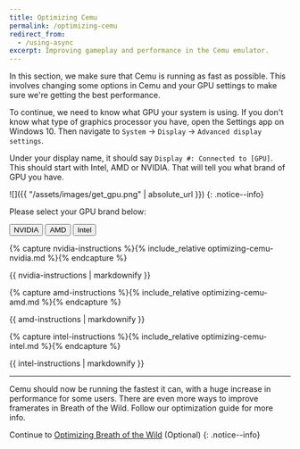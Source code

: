 ```yaml
---
title: Optimizing Cemu
permalink: /optimizing-cemu
redirect_from:
  - /using-async
excerpt: Improving gameplay and performance in the Cemu emulator.
---
```


In this section, we make sure that Cemu is running as fast as possible. This involves changing some options in Cemu and your GPU settings to make sure we're getting the best performance.

To continue, we need to know what GPU your system is using. If you don't know what type of graphics processor you have, open the Settings app on Windows 10. Then navigate to `System` -> `Display` -> `Advanced display settings`.

Under your display name, it should say `Display #: Connected to [GPU]`. This should start with Intel, AMD or NVIDIA. That will tell you what brand of GPU you have.

![]({{ "/assets/images/get_gpu.png" | absolute_url }})
{: .notice--info}

Please select your GPU brand below:

<button class="btn btn--large btn--info" id="nvidiabtn" onclick="shownvidia()">NVIDIA</button>
<button class="btn btn--large btn--info" id="amdbtn"    onclick="showamd()"   >AMD</button>
<button class="btn btn--large btn--info" id="intelbtn"  onclick="showintel()" >Intel</button>

{% capture nvidia-instructions %}{% include_relative optimizing-cemu-nvidia.md %}{% endcapture %}
<div id="nvidiainstr">{{ nvidia-instructions | markdownify }}</div>

{% capture amd-instructions %}{% include_relative optimizing-cemu-amd.md %}{% endcapture %}
<div id="amdinstr">{{ amd-instructions | markdownify }}</div>

{% capture intel-instructions %}{% include_relative optimizing-cemu-intel.md %}{% endcapture %}
<div id="intelinstr">{{ intel-instructions | markdownify }}</div>

---

Cemu should now be running the fastest it can, with a huge increase in performance for some users. There are even more ways to improve framerates in Breath of the Wild. Follow our optimization guide for more info.

Continue to [Optimizing Breath of the Wild](optimizing-botw) (Optional)
{: .notice--info}

<script>
  var nvidia = document.getElementById("nvidiainstr");
  var nvidiabtn = document.getElementById("nvidiabtn");

  var amd = document.getElementById("amdinstr");
  var amdbtn = document.getElementById("amdbtn");

  var intel = document.getElementById("intelinstr");
  var intelbtn = document.getElementById("intelbtn");

  nvidia.style.display = "block";
  amd.style.display = "none";
  intel.style.display = "none";
  nvidiabtn.classList.remove("btn--info");
  nvidiabtn.classList.add("btn--nvidia");

  function shownvidia() {
    nvidia.style.display = "block";
    amd.style.display = "none";
    intel.style.display = "none";

    nvidiabtn.classList.remove("btn--info");
    amdbtn.classList.remove("btn--danger");
    amdbtn.classList.add("btn--info");
    intelbtn.classList.remove("btn--intel");
    intelbtn.classList.add("btn--info");
    nvidiabtn.classList.add("btn--nvidia");
  }

  function showamd() {
    nvidia.style.display = "none";
    amd.style.display = "block";
    intel.style.display = "none";

    amdbtn.classList.remove("btn--info");
    nvidiabtn.classList.remove("btn--nvidia");
    nvidiabtn.classList.add("btn--info");
    intelbtn.classList.remove("btn--intel");
    intelbtn.classList.add("btn--info");
    amdbtn.classList.add("btn--danger");
  }

  function showintel() {
    nvidia.style.display = "none";
    amd.style.display = "none";
    intel.style.display = "block";

    intelbtn.classList.remove("btn--info");
    nvidiabtn.classList.remove("btn--nvidia");
    nvidiabtn.classList.add("btn--info");
    amdbtn.classList.remove("btn--danger");
    amdbtn.classList.add("btn--info");
    intelbtn.classList.add("btn--intel");
  }
</script>
